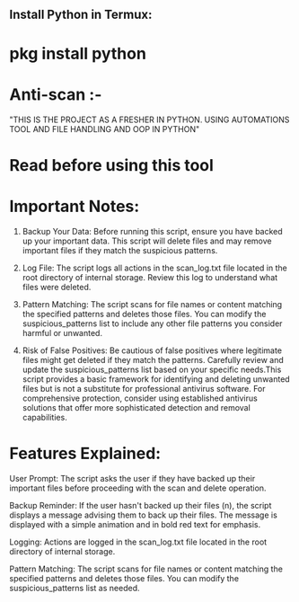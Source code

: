 ## Install Python in Termux:
# pkg install python

# Anti-scan :-
"THIS IS THE PROJECT AS A FRESHER IN PYTHON. USING AUTOMATIONS TOOL AND FILE HANDLING AND OOP IN PYTHON"
# Read before using this tool 
# Important Notes:

1) Backup Your Data: Before running this script, ensure you have backed up your important data. This script will delete files and may remove important files if they match the suspicious patterns.

2) Log File: The script logs all actions in the scan_log.txt file located in the root directory of internal storage. Review this log to understand what files were deleted.

3) Pattern Matching: The script scans for file names or content matching the specified patterns and deletes those files. You can modify the suspicious_patterns list to include any other file patterns you consider harmful or unwanted.

4) Risk of False Positives: Be cautious of false positives where legitimate files might get deleted if they match the patterns. Carefully review and update the suspicious_patterns list based on your specific needs.This script provides a basic framework for identifying and deleting unwanted files but is not a substitute for professional antivirus software. For comprehensive protection, consider using established antivirus solutions that offer more sophisticated detection and removal capabilities.


# Features Explained:

User Prompt: The script asks the user if they have backed up their important files before proceeding with the scan and delete operation.

Backup Reminder: If the user hasn't backed up their files (n), the script displays a message advising them to back up their files. The message is displayed with a simple animation and in bold red text for emphasis.

Logging: Actions are logged in the scan_log.txt file located in the root directory of internal storage.

Pattern Matching: The script scans for file names or content matching the specified patterns and deletes those files. You can modify the suspicious_patterns list as needed.
